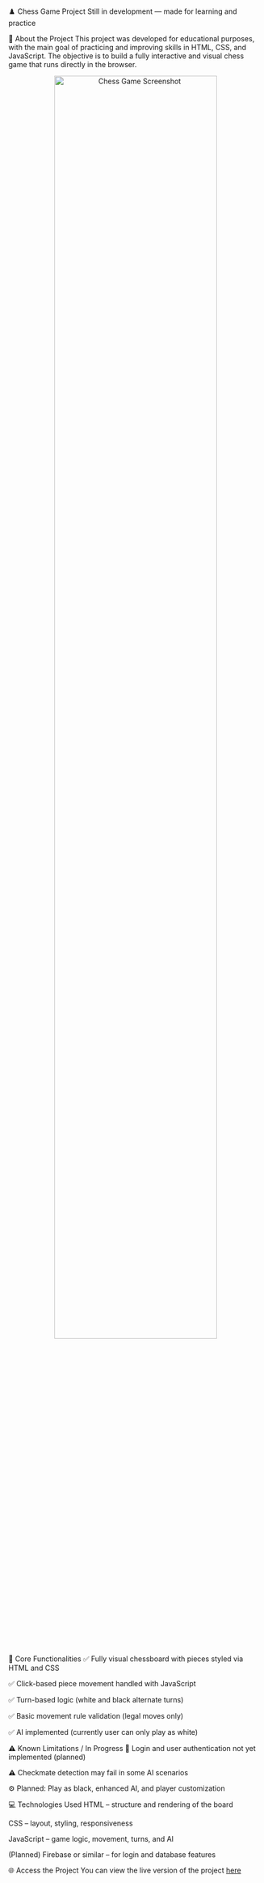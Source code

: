 ♟️ Chess Game Project
Still in development — made for learning and practice

📌 About the Project
This project was developed for educational purposes, with the main goal of practicing and improving skills in HTML, CSS, and JavaScript.
The objective is to build a fully interactive and visual chess game that runs directly in the browser.

<div align="center"> <img src="https://github.com/user-attachments/assets/e7358f84-23fd-43f3-b2fd-46ca080496cd" alt="Chess Game Screenshot" width="80%"> </div>
🔧 Core Functionalities
✅ Fully visual chessboard with pieces styled via HTML and CSS

✅ Click-based piece movement handled with JavaScript

✅ Turn-based logic (white and black alternate turns)

✅ Basic movement rule validation (legal moves only)

✅ AI implemented (currently user can only play as white)

⚠️ Known Limitations / In Progress
🚫 Login and user authentication not yet implemented (planned)

⚠️ Checkmate detection may fail in some AI scenarios

⚙️ Planned: Play as black, enhanced AI, and player customization

💻 Technologies Used
HTML – structure and rendering of the board

CSS – layout, styling, responsiveness

JavaScript – game logic, movement, turns, and AI

(Planned) Firebase or similar – for login and database features

🌐 Access the Project
You can view the live version of the project [here](https://chess-tau-sepia.vercel.app/)
